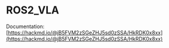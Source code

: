 # ROS2_VLA

Documentation: [https://hackmd.io/@jB5FVM2zSGeZHJ5sd0zSSA/HkRDK0x8xx](https://hackmd.io/@jB5FVM2zSGeZHJ5sd0zSSA/HkRDK0x8xx)